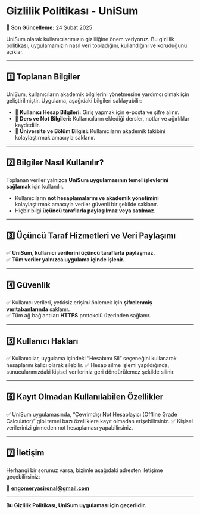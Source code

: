 # Gizlilik Politikası - UniSum  

📅 **Son Güncelleme:** 24 Şubat 2025  

UniSum olarak kullanıcılarımızın gizliliğine önem veriyoruz. Bu gizlilik politikası, uygulamamızın nasıl veri topladığını, kullandığını ve koruduğunu açıklar.  

---

## **1️⃣ Toplanan Bilgiler**  
UniSum, kullanıcıların akademik bilgilerini yönetmesine yardımcı olmak için geliştirilmiştir. Uygulama, aşağıdaki bilgileri saklayabilir:  

- **📌 Kullanıcı Hesap Bilgileri:** Giriş yapmak için e-posta ve şifre alınır.  
- **📌 Ders ve Not Bilgileri:** Kullanıcıların eklediği dersler, notlar ve ağırlıklar kaydedilir.  
- **📌 Üniversite ve Bölüm Bilgisi:** Kullanıcıların akademik takibini kolaylaştırmak amacıyla saklanır.  

---

## **2️⃣ Bilgiler Nasıl Kullanılır?**  
Toplanan veriler yalnızca **UniSum uygulamasının temel işlevlerini sağlamak** için kullanılır.  

- Kullanıcıların **not hesaplamalarını ve akademik yönetimini** kolaylaştırmak amacıyla veriler güvenli bir şekilde saklanır.  
- Hiçbir bilgi **üçüncü taraflarla paylaşılmaz veya satılmaz.**  

---

## **3️⃣ Üçüncü Taraf Hizmetleri ve Veri Paylaşımı**  
✅ **UniSum, kullanıcı verilerini üçüncü taraflarla paylaşmaz.**  
✅ **Tüm veriler yalnızca uygulama içinde işlenir.**  

---

## **4️⃣ Güvenlik**  
✅ Kullanıcı verileri, yetkisiz erişimi önlemek için **şifrelenmiş veritabanlarında** saklanır.  
✅ Tüm ağ bağlantıları **HTTPS** protokolü üzerinden sağlanır.  

---

## **5️⃣ Kullanıcı Hakları**  
✅ Kullanıcılar, uygulama içindeki “Hesabımı Sil” seçeneğini kullanarak hesaplarını kalıcı olarak silebilir.
✅ Hesap silme işlemi yapıldığında, sunucularımızdaki kişisel verileriniz geri döndürülemez şekilde silinir.

---

## **6️⃣ Kayıt Olmadan Kullanılabilen Özellikler**  
✅ UniSum uygulamasında, “Çevrimdışı Not Hesaplayıcı (Offline Grade Calculator)” gibi temel bazı özelliklere kayıt olmadan erişebilirsiniz.
✅ Kişisel verilerinizi girmeden not hesaplaması yapabilirsiniz.

---

## **7️⃣ İletişim**  
Herhangi bir sorunuz varsa, bizimle aşağıdaki adresten iletişime geçebilirsiniz:  

📧 **engomeryasironal@gmail.com**  

---

**Bu Gizlilik Politikası, UniSum uygulaması için geçerlidir.**  
